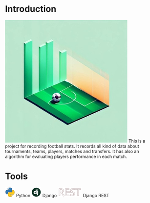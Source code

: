 # Introduction
<img src="https://raw.githubusercontent.com/AdelNoroozi/Football_Transfers/main/resources/banner.jpg" width="400" >
This is a project for recording football stats. It records all kind of data about tournaments, teams, players, matches and transfers. It has also an algorithm for evaluating players performance in each match.

# Tools
<img src="https://raw.githubusercontent.com/AdelNoroozi/Football_Transfers/main/resources/python-icon.png" heigth="32" >
Python

<img src="https://raw.githubusercontent.com/AdelNoroozi/Football_Transfers/main/resources/django-icon.png" heigth="32" >
Django

<img src="https://raw.githubusercontent.com/AdelNoroozi/Football_Transfers/main/resources/django-rest-icon.png" heigth="32" >
Django REST
